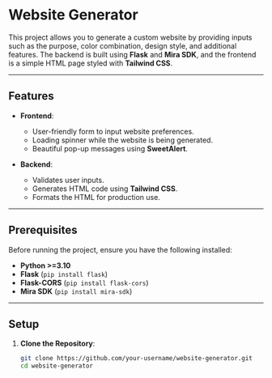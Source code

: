 # Website Generator

This project allows you to generate a custom website by providing inputs such as the purpose, color combination, design style, and additional features. The backend is built using **Flask** and **Mira SDK**, and the frontend is a simple HTML page styled with **Tailwind CSS**.

---

## Features

- **Frontend**:
  - User-friendly form to input website preferences.
  - Loading spinner while the website is being generated.
  - Beautiful pop-up messages using **SweetAlert**.

- **Backend**:
  - Validates user inputs.
  - Generates HTML code using **Tailwind CSS**.
  - Formats the HTML for production use.

---

## Prerequisites

Before running the project, ensure you have the following installed:

- **Python >=3.10**
- **Flask** (`pip install flask`)
- **Flask-CORS** (`pip install flask-cors`)
- **Mira SDK** (`pip install mira-sdk`)

---

## Setup

1. **Clone the Repository**:
   ```bash
   git clone https://github.com/your-username/website-generator.git
   cd website-generator
